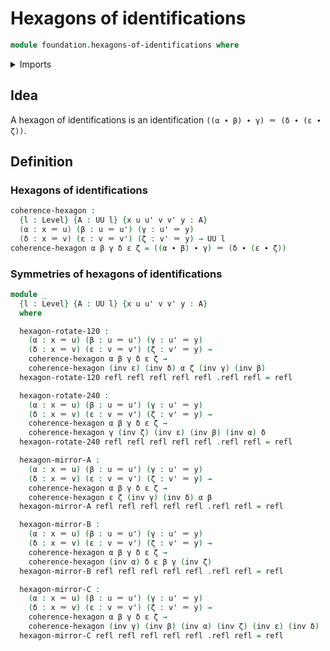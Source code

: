 # Hexagons of identifications

```agda
module foundation.hexagons-of-identifications where
```

<details><summary>Imports</summary>

```agda
open import foundation-core.identity-types
open import foundation-core.universe-levels
```

</details>

## Idea

A hexagon of identifications is an identification
`((α ∙ β) ∙ γ) ＝ (δ ∙ (ε ∙ ζ))`.

## Definition

### Hexagons of identifications

```agda
coherence-hexagon :
  {l : Level} {A : UU l} {x u u' v v' y : A}
  (α : x ＝ u) (β : u ＝ u') (γ : u' ＝ y)
  (δ : x ＝ v) (ε : v ＝ v') (ζ : v' ＝ y) → UU l
coherence-hexagon α β γ δ ε ζ = ((α ∙ β) ∙ γ) ＝ (δ ∙ (ε ∙ ζ))
```

### Symmetries of hexagons of identifications

```agda
module _
  {l : Level} {A : UU l} {x u u' v v' y : A}
  where

  hexagon-rotate-120 :
    (α : x ＝ u) (β : u ＝ u') (γ : u' ＝ y)
    (δ : x ＝ v) (ε : v ＝ v') (ζ : v' ＝ y) →
    coherence-hexagon α β γ δ ε ζ →
    coherence-hexagon (inv ε) (inv δ) α ζ (inv γ) (inv β)
  hexagon-rotate-120 refl refl refl refl refl .refl refl = refl

  hexagon-rotate-240 :
    (α : x ＝ u) (β : u ＝ u') (γ : u' ＝ y)
    (δ : x ＝ v) (ε : v ＝ v') (ζ : v' ＝ y) →
    coherence-hexagon α β γ δ ε ζ →
    coherence-hexagon γ (inv ζ) (inv ε) (inv β) (inv α) δ
  hexagon-rotate-240 refl refl refl refl refl .refl refl = refl

  hexagon-mirror-A :
    (α : x ＝ u) (β : u ＝ u') (γ : u' ＝ y)
    (δ : x ＝ v) (ε : v ＝ v') (ζ : v' ＝ y) →
    coherence-hexagon α β γ δ ε ζ →
    coherence-hexagon ε ζ (inv γ) (inv δ) α β
  hexagon-mirror-A refl refl refl refl refl .refl refl = refl

  hexagon-mirror-B :
    (α : x ＝ u) (β : u ＝ u') (γ : u' ＝ y)
    (δ : x ＝ v) (ε : v ＝ v') (ζ : v' ＝ y) →
    coherence-hexagon α β γ δ ε ζ →
    coherence-hexagon (inv α) δ ε β γ (inv ζ)
  hexagon-mirror-B refl refl refl refl refl .refl refl = refl

  hexagon-mirror-C :
    (α : x ＝ u) (β : u ＝ u') (γ : u' ＝ y)
    (δ : x ＝ v) (ε : v ＝ v') (ζ : v' ＝ y) →
    coherence-hexagon α β γ δ ε ζ →
    coherence-hexagon (inv γ) (inv β) (inv α) (inv ζ) (inv ε) (inv δ)
  hexagon-mirror-C refl refl refl refl refl .refl refl = refl
```
